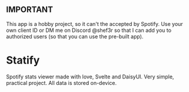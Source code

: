 ## IMPORTANT
This app is a hobby project, so it can't the accepted by Spotify. Use your own client ID or DM me on Discord @shef3r so that I can add you to authorized users (so that you can use the pre-built app).


# Statify

Spotify stats viewer made with love, Svelte and DaisyUI.
Very simple, practical project. All data is stored on-device.